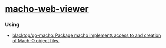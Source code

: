 [macho-web-viewer](https://dirkarnez.github.io/macho-web-viewer/build-webassembly/input-file.html)
==================================================================================================

### Using
- [blacktop/go-macho: Package macho implements access to and creation of Mach-O object files.](https://github.com/blacktop/go-macho)
